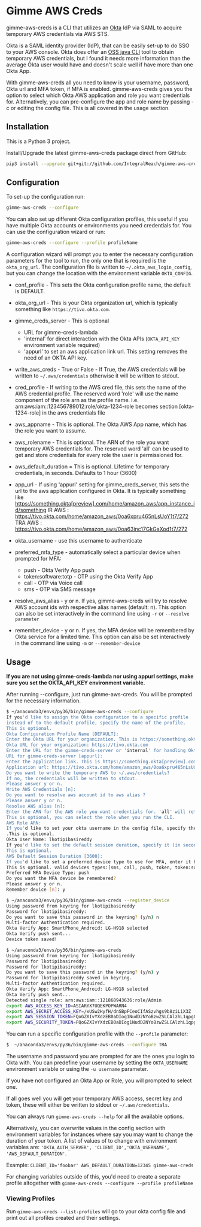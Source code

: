 # Gimme AWS Creds

gimme-aws-creds is a CLI that utilizes an [Okta](https://www.okta.com/) IdP via SAML to acquire temporary AWS credentials via AWS STS.

Okta is a SAML identity provider (IdP), that can be easily set-up to do SSO to your AWS console. Okta does offer an [OSS java CLI]((https://github.com/oktadeveloper/okta-aws-cli-assume-role)) tool to obtain temporary AWS credentials, but I found it needs more information than the average Okta user would have and doesn't scale well if have more than one Okta App.

With gimme-aws-creds all you need to know is your username, password, Okta url and MFA token, if MFA is enabled. gimme-aws-creds gives you the option to select which Okta AWS application and role you want credentials for. Alternatively, you can pre-configure the app and role name by passing -c or editing the config file. This is all covered in the usage section.


## Installation
This is a Python 3 project.


Install/Upgrade the latest gimme-aws-creds package direct from GitHub:
```bash
pip3 install --upgrade git+git://github.com/IntegralReach/gimme-aws-creds.git
```


## Configuration

To set-up the configuration run:
```bash
gimme-aws-creds --configure
```

You can also set up different Okta configuration profiles, this useful if you have multiple Okta accounts or environments you need credentials for. You can use the configuration wizard or run:
```bash
gimme-aws-creds --configure --profile profileName
```

A configuration wizard will prompt you to enter the necessary configuration parameters for the tool to run, the only one that is required is the `okta_org_url`. The configuration file is written to `~/.okta_aws_login_config`, but you can change the location with the environment variable `OKTA_CONFIG`.

- conf_profile - This sets the Okta configuration profile name, the default is DEFAULT.
- okta_org_url - This is your Okta organization url, which is typically something like `https://tivo.okta.com`.

- gimme_creds_server - This is optional
	- URL for gimme-creds-lambda
	- 'internal' for direct interaction with the Okta APIs (`OKTA_API_KEY` environment variable required)
	- 'appurl' to set an aws application link url. This setting removes the need of an OKTA API key.
- write_aws_creds - True or False - If True, the AWS credentials will be written to `~/.aws/credentials` otherwise it will be written to stdout.
- cred_profile - If writing to the AWS cred file, this sets the name of the AWS credential profile.  The reserved word 'role' will use the name component of the role arn as the profile name.  i.e. arn:aws:iam::123456789012:role/okta-1234-role becomes section [okta-1234-role] in the aws credentials file
- aws_appname - This is optional. The Okta AWS App name, which has the role you want to assume.
- aws_rolename - This is optional. The ARN of the role you want temporary AWS credentials for.  The reserved word 'all' can be used to get and store credentials for every role the user is permissioned for.
- aws_default_duration = This is optional. Lifetime for temporary credentials, in seconds. Defaults to 1 hour (3600)
- app_url - If using 'appurl' setting for gimme_creds_server, this sets the url to the aws application configured in Okta. It is typically something like https://something.okta[preview].com/home/amazon_aws/app_instance_id/something
	IR AWS : https://tivo.okta.com/home/amazon_aws/0oa6xpru465nLsUoY1t7/272
	TRA AWS : https://tivo.okta.com/home/amazon_aws/0oa63inc17GkGaXod1t7/272
- okta_username - use this username to authenticate
- preferred_mfa_type - automatically select a particular  device when prompted for MFA:
  - push - Okta Verify App push
  - token:software:totp - OTP using the Okta Verify App
  - call - OTP via Voice call
  - sms - OTP via SMS message
- resolve_aws_alias - y or n. If yes, gimme-aws-creds will try to resolve AWS account ids with respective alias names (default: n). This option can also be set interactively in the command line using `-r` or `--resolve parameter`
- remember_device - y or n. If yes, the MFA device will be remembered by Okta service for a limited time. This option can also be set interactively in the command line using `-m` or `--remember-device`

## Usage

**If you are not using gimme-creds-lambda nor using appurl settings, make sure you set the OKTA_API_KEY environment variable.**

After running --configure, just run gimme-aws-creds. You will be prompted for the necessary information.

```bash
$ ~/anaconda3/envs/py36/bin/gimme-aws-creds --configure
If you'd like to assign the Okta configuration to a specific profile
instead of to the default profile, specify the name of the profile.
This is optional.
Okta Configuration Profile Name [DEFAULT]:
Enter the Okta URL for your organization. This is https://something.okta[preview].com
Okta URL for your organization: https://tivo.okta.com
Enter the URL for the gimme-creds-server or 'internal' for handling Okta APIs locally.
URL for gimme-creds-server [appurl]:
Enter the application link. This is https://something.okta[preview].com/home/amazon_aws/<app_id>/something
Application url: https://tivo.okta.com/home/amazon_aws/0oa6xpru465nLsUoY1t7/272
Do you want to write the temporary AWS to ~/.aws/credentials?
If no, the credentials will be written to stdout.
Please answer y or n.
Write AWS Credentials [n]:
Do you want to resolve aws account id to aws alias ?
Please answer y or n.
Resolve AWS alias [n]:
Enter the ARN for the AWS role you want credentials for. 'all' will retrieve all roles.
This is optional, you can select the role when you run the CLI.
AWS Role ARN:
If you'd like to set your okta username in the config file, specify the username
.This is optional.
Okta User Name: lkotipibasireddy
If you'd like to set the default session duration, specify it (in seconds).
This is optional.
AWS Default Session Duration [3600]:
If you'd like to set a preferred device type to use for MFA, enter it here.
This is optional. valid devices types:[sms, call, push, token, token:software:totp]
Preferred MFA Device Type: push
Do you want the MFA device be remembered?
Please answer y or n.
Remember device [n]: y

$ ~/anaconda3/envs/py36/bin/gimme-aws-creds --register_device
Using password from keyring for lkotipibasireddy
Password for lkotipibasireddy:
Do you want to save this password in the keyring? (y/n) n
Multi-factor Authentication required.
Okta Verify App: SmartPhone_Android: LG-H918 selected
Okta Verify push sent...
Device token saved!

$ ~/anaconda3/envs/py36/bin/gimme-aws-creds
Using password from keyring for lkotipibasireddy
Password for lkotipibasireddy:
Password for lkotipibasireddy:
Do you want to save this password in the keyring? (y/n) y
Password for lkotipibasireddy saved in keyring.
Multi-factor Authentication required.
Okta Verify App: SmartPhone_Android: LG-H918 selected
Okta Verify push sent...
Detected single role: arn:aws:iam::121868943636:role/Admin
export AWS_ACCESS_KEY_ID=ASIARYX7UQEKPOPWARN4
export AWS_SECRET_ACCESS_KEY=/xUSw2HyfH/dnSBpFCeoCIfASzvhgs9b8ziLiX3Z
export AWS_SESSION_TOKEN=FQoGZXIvYXdzEB0aDIog1NudD2NYoBzwZSLCAlzhL1qpg01XwvXWnMpo9UamDQYjutVxnU3JgcwgjAQ6pJFCFKc90R5L6+e8C+JeV6cpSYi3ccjBLO0xjcjw4p4dIFI9tvfP77vm8n0TRjdxKvM8bIeY2HdjhmTqYTUSsp4CEoHO6pfoZpda1vLgyCqXijZNw6uCowMoeHwbJtA0ClS55/tX97uLFSb+Ss1htSYzkEazvBv5/RkG3RiAo5V0vw2ci/GBMFbHGkVZWk5mal7Cp7OsWv3D0VMkAbEm04wIjpa0WmUPFD2qnB3PddgA+zVd7t9KKFlOTZWb0fdW+7LhT66lAaeWO5rN7H7VXGKYdjznjtVSIfDBAz29S4K7a9tyloTLOUrGP8qrDTwfg62dQIlkhKWGUyyk0892hu+/Pyqv0a1CbdqmkzzESu3/4zEKhWXKtkjzEsZUMvqQVTkolrWO6QU=
export AWS_SECURITY_TOKEN=FQoGZXIvYXdzEB0aDIog1NudD2NYoBzwZSLCAlzhL1qpg01XwvXWnMpo9UamDQYjutVxnU3JgcwgjAQ6pJFCFKc90R5L6+e8C+JeV6cpSYi3ccjBLO0xjcjw4p4dIFI9tvfP77vm8n0TRjdxKvM8bIeY2HdjhmTqYTUSsp4CEoHO6pfoZpda1vLgyCqXijZNw6uCowMoeHwbJtA0ClS55/tX97uLFSb+Ss1htSYzkEazvBv5/RkG3RiAo5V0vw2ci/GBMFbHGkVZWk5mal7Cp7OsWv3D0VMkAbEm04wIjpa0WmUPFD2qnB3PddgA+zVd7t9KKFlOTZWb0fdW+7LhT66lAaeWO5rN7H7VXGKYdjznjtVSIfDBAz29S4K7a9tyloTLOUrGP8qrDTwfg62dQIlkhKWGUyyk0892hu+/Pyqv0a1CbdqmkzzESu3/4zEKhWXKtkjzEsZUMvqQVTkolrWO6QU=
```

You can run a specific configuration profile with the `--profile` parameter:

```bash
$  ~/anaconda3/envs/py36/bin/gimme-aws-creds --configure TRA
```

The username and password you are prompted for are the ones you login to Okta with. You can predefine your username by setting the `OKTA_USERNAME` environment variable or using the `-u username` parameter.

If you have not configured an Okta App or Role, you will prompted to select one.

If all goes well you will get your temporary AWS access, secret key and token, these will either be written to stdout or `~/.aws/credentials`.

You can always run `gimme-aws-creds --help` for all the available options.

Alternatively, you can overwrite values in the config section with environment variables for instances where say you may want to change the duration of your token. 
A list of values of to change with environment variables are: `'OKTA_AUTH_SERVER', 'CLIENT_ID','OKTA_USERNAME', 'AWS_DEFAULT_DURATION'`. 

Example: `CLIENT_ID='foobar' AWS_DEFAULT_DURATION=12345 gimme-aws-creds`

For changing variables outside of this, you'd need to create a separate profile altogether with `gimme-aws-creds --configure --profile profileName`

### Viewing Profiles
Run `gimme-aws-creds --list-profiles` will go to your okta config file and print out all profiles created and their settings. 


